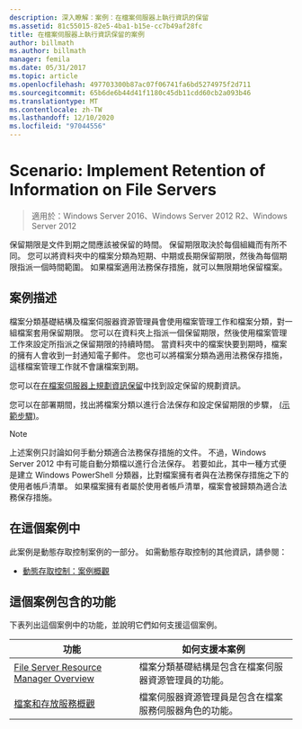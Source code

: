 ```yaml
---
description: 深入瞭解：案例：在檔案伺服器上執行資訊的保留
ms.assetid: 81c55015-82e5-4ba1-b15e-cc7b49af28fc
title: 在檔案伺服器上執行資訊保留的案例
author: billmath
ms.author: billmath
manager: femila
ms.date: 05/31/2017
ms.topic: article
ms.openlocfilehash: 497703300b87ac07f06741fa6bd5274975f2d711
ms.sourcegitcommit: 65b6de6b44d41f1180c45db11cdd60cb2a093b46
ms.translationtype: MT
ms.contentlocale: zh-TW
ms.lasthandoff: 12/10/2020
ms.locfileid: "97044556"
---
```

# <a name="scenario-implement-retention-of-information-on-file-servers"></a>Scenario: Implement Retention of Information on File Servers

>適用於：Windows Server 2016、Windows Server 2012 R2、Windows Server 2012

保留期限是文件到期之間應該被保留的時間。 保留期限取決於每個組織而有所不同。 您可以將資料夾中的檔案分類為短期、中期或長期保留期限，然後為每個期限指派一個時間範圍。 如果檔案適用法務保存措施，就可以無限期地保留檔案。

## <a name="scenario-description"></a><a name="BKMK_OVER"></a>案例描述
檔案分類基礎結構及檔案伺服器資源管理員會使用檔案管理工作和檔案分類，對一組檔案套用保留期限。 您可以在資料夾上指派一個保留期限，然後使用檔案管理工作來設定所指派之保留期限的持續時間。 當資料夾中的檔案快要到期時，檔案的擁有人會收到一封通知電子郵件。 您也可以將檔案分類為適用法務保存措施，這樣檔案管理工作就不會讓檔案到期。

您可以在[在檔案伺服器上規劃資訊保留](assetId:///edf13190-7077-455a-ac01-f534064a9e0c)中找到設定保留的規劃資訊。

您可以在部署期間，找出將檔案分類以進行合法保存和設定保留期限的步驟， [&#40;示範步驟&#41;](Deploy-Implementing-Retention-of-Information-on-File-Servers--Demonstration-Steps-.md)。

> [!NOTE]
> 上述案例只討論如何手動分類適合法務保存措施的文件。 不過，Windows Server 2012 中有可能自動分類檔以進行合法保存。 若要如此，其中一種方式便是建立 Windows PowerShell 分類器，比對檔案擁有者與在法務保存措施之下的使用者帳戶清單。 如果檔案擁有者屬於使用者帳戶清單，檔案會被歸類為適合法務保存措施。

## <a name="in-this-scenario"></a>在這個案例中
此案例是動態存取控制案例的一部分。 如需動態存取控制的其他資訊，請參閱：

-   [動態存取控制：案例概觀](Dynamic-Access-Control--Scenario-Overview.md)

## <a name="features-included-in-this-scenario"></a><a name="BKMK_NEW"></a>這個案例包含的功能
下表列出這個案例中的功能，並說明它們如何支援這個案例。

|功能|如何支援本案例|
|-----------|---------------------------------|
|[File Server Resource Manager Overview](/previous-versions/windows/it-pro/windows-server-2012-R2-and-2012/hh831701(v=ws.11))|檔案分類基礎結構是包含在檔案伺服器資源管理員的功能。|
|[檔案和存放服務概觀](/previous-versions/windows/it-pro/windows-server-2012-R2-and-2012/hh831487(v=ws.11))|檔案伺服器資源管理員是包含在檔案服務伺服器角色的功能。|


